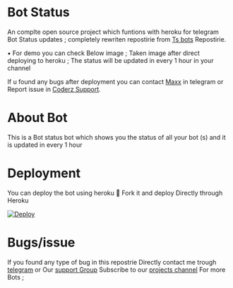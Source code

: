 # Bot Status


An complte open source project which funtions with heroku for telegram Bot Status updates ; completely rewriten repostirie from [Ts bots](github.com/ts_bots) Repostirie.

▪ For demo you can check Below image ; Taken image after direct deploying to heroku ;  The status will be updated in every 1 hour in your channel

If u found any bugs after deployment you can contact [Maxx](https://telegram.dog/Maxxcoderz) in telegram or Report issue in [Coderz Support](https://telegram.dog/CoderzSupport).

# About Bot

This is a Bot status bot which shows you the status of all your bot (s) and it is updated in every 1 hour 


# Deployment

You can deploy the bot using heroku
🥰 Fork it and deploy Directly through Heroku

[![Deploy](https://www.herokucdn.com/deploy/button.svg)](https://heroku.com/deploy?template=https://github.com/Ts-Bots/BOTSTATUS-TS-BOT)

# Bugs/issue

If you found any type of bug in this repostrie Directly contact me trough [telegram](telegram.dog/Maxxcoderz) or Our [support Group](https://telegram.dog/CoderzSupport)
Subscribe to our [projects channel](https://telegram.dog/CoderzHEX) For more Bots ;
